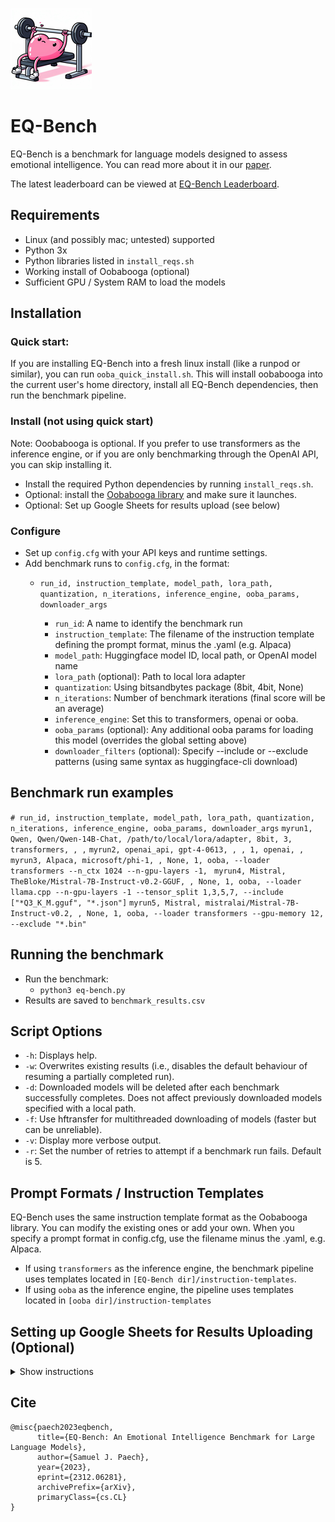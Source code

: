 ![EQ-Bench Logo](./images/eqbench_logo_sml.png)

# EQ-Bench

EQ-Bench is a benchmark for language models designed to assess emotional intelligence. You can read more about it in our [paper](https://arxiv.org/abs/2312.06281).

The latest leaderboard can be viewed at [EQ-Bench Leaderboard](https://eqbench.com).

## Requirements

- Linux (and possibly mac; untested) supported
- Python 3x
- Python libraries listed in `install_reqs.sh`
- Working install of Oobabooga (optional)
- Sufficient GPU / System RAM to load the models

## Installation

### Quick start:

If you are installing EQ-Bench into a fresh linux install (like a runpod or similar), you can run `ooba_quick_install.sh`. This will install oobabooga into the current user's home directory, install all EQ-Bench dependencies, then run the benchmark pipeline.

### Install (not using quick start)

Note: Ooobabooga is optional. If you prefer to use transformers as the inference engine, or if you are only benchmarking through the OpenAI API, you can skip installing it.

- Install the required Python dependencies by running `install_reqs.sh`.
- Optional: install the [Oobabooga library](https://github.com/oobabooga/text-generation-webui/tree/main) and make sure it launches.
- Optional: Set up Google Sheets for results upload (see below)

### Configure

- Set up `config.cfg` with your API keys and runtime settings.
- Add benchmark runs to `config.cfg`, in the format:
   - `run_id, instruction_template, model_path, lora_path, quantization, n_iterations, inference_engine, ooba_params, downloader_args`

      - `run_id`: A name to identify the benchmark run
      - `instruction_template`: The filename of the instruction template defining the prompt format, minus the .yaml (e.g. Alpaca)
      - `model_path`: Huggingface model ID, local path, or OpenAI model name
      - `lora_path` (optional): Path to local lora adapter
      - `quantization`: Using bitsandbytes package (8bit, 4bit, None)
      - `n_iterations`: Number of benchmark iterations (final score will be an average)
      - `inference_engine`: Set this to transformers, openai or ooba.
      - `ooba_params` (optional): Any additional ooba params for loading this model (overrides the global setting above)
      - `downloader_filters` (optional): Specify --include or --exclude patterns (using same syntax as huggingface-cli download)

## Benchmark run examples

`# run_id, instruction_template, model_path, lora_path, quantization, n_iterations, inference_engine, ooba_params, downloader_args`
`myrun1, Qwen, Qwen/Qwen-14B-Chat, /path/to/local/lora/adapter, 8bit, 3, transformers, , ,`
`myrun2, openai_api, gpt-4-0613, , , 1, openai, ,`
`myrun3, Alpaca, microsoft/phi-1, , None, 1, ooba, --loader transformers --n_ctx 1024 --n-gpu-layers -1, `
`myrun4, Mistral, TheBloke/Mistral-7B-Instruct-v0.2-GGUF, , None, 1, ooba, --loader llama.cpp --n-gpu-layers -1 --tensor_split 1,3,5,7, --include ["*Q3_K_M.gguf", "*.json"]`
`myrun5, Mistral, mistralai/Mistral-7B-Instruct-v0.2, , None, 1, ooba, --loader transformers --gpu-memory 12, --exclude "*.bin"`

## Running the benchmark

- Run the benchmark:
   - `python3 eq-bench.py`
- Results are saved to `benchmark_results.csv`

## Script Options

- `-h`: Displays help.
- `-w`: Overwrites existing results (i.e., disables the default behaviour of resuming a partially completed run).
- `-d`: Downloaded models will be deleted after each benchmark successfully completes. Does not affect previously downloaded models specified with a local path.
- `-f`: Use hftransfer for multithreaded downloading of models (faster but can be unreliable).
- `-v`: Display more verbose output.
- `-r`: Set the number of retries to attempt if a benchmark run fails. Default is 5.

## Prompt Formats / Instruction Templates

EQ-Bench uses the same instruction template format as the Oobabooga library. You can modify the existing ones or add your own. When you specify a prompt format in config.cfg, use the filename minus the .yaml, e.g. Alpaca.

- If using `transformers` as the inference engine, the benchmark pipeline uses templates located in `[EQ-Bench dir]/instruction-templates`.
- If using `ooba` as the inference engine, the pipeline uses templates located in `[ooba dir]/instruction-templates`

## Setting up Google Sheets for Results Uploading (Optional)

<details>
  <summary>Show instructions</summary>
1. Create a new Google Sheet.
2. Set the share settings so that anyone with the link can edit.
3. Set google_spreadsheet_url in `config.cfg` to the URL of the sheet you just created.
4. Go to [Google Cloud Console](https://console.cloud.google.com/).
5. Create a new project and ensure it is selected as active in the dropdown at the top of the page.
6. Enable the Google Sheets API for the project:
   - In the search bar, type "sheets"
   - Click Google Sheets API
   - Click `Enable`
7. Create a service account:
   - In the search bar, type "Service accounts" and click the appropriate result
   - Click `+ Create Service Account`
   - Give it a name & id, then click `Create and continue`
   - Grant this service account access: Basic -> Editor
   - Click `Done`
8. Click on the service account, then navigate to Keys -> Add key -> Create new key -> JSON.
9. Save the file to `google_creds.json` in the eq-bench directory.
</details>

## Cite

```
@misc{paech2023eqbench,
      title={EQ-Bench: An Emotional Intelligence Benchmark for Large Language Models}, 
      author={Samuel J. Paech},
      year={2023},
      eprint={2312.06281},
      archivePrefix={arXiv},
      primaryClass={cs.CL}
}
```